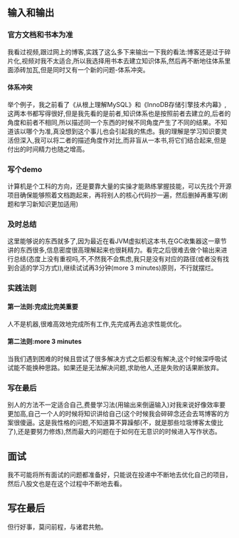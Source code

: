 ## 输入和输出
### 官方文档和书本为准
我看过视频,跟过网上的博客,实践了这么多下来输出一下我的看法:博客还是过于碎片化,视频对我不太适合,所以我选择用书本去建立知识体系,然后再不断地往体系里面添砖加瓦,但是同时又有一个新的问题-体系冲突。  
#### 体系冲突
举个例子，我之前看了《从根上理解MySQL》和《InnoDB存储引擎技术内幕》,这两本书都写得很好,但是我先看的是前者,知识体系也是按照前者去建立的,后者的角度和前者不相同,所以描述同一个东西的时候不同角度产生了不同的结果。不知道该以哪个为准,真没想到这个事儿也会引起我的焦虑。我的理解是学习知识要灵活但深入,我可以将二者的描述角度作对比,而非盲从一本书,将它们结合起来,但是付出的时间精力也随之增高。  
### 写个demo
计算机是个工科的方向，还是要靠大量的实操才能熟练掌握技能，可以先找个开源项目确保能够照着文档跑起来，再将别人的核心代码抄一遍，然后删掉再重写(刷题和学习新知识更加适用)
### 及时总结
这里能够说的东西就多了,因为最近在看JVM虚拟机这本书,在GC收集器这一章节讲的东西很多,信息密度很高理解起来也很耗精力。看完之后很难去做个输出来进行总结(态度上没有重视吗,不,不然我不会焦虑,我只是没有对应的路径(或者没有找到合适的学习方式)),继续试试再3分钟(more 3 minutes)原则，不行就摆烂。 
### 实践法则
#### 第一法则:完成比完美重要
人不是机器,很难高效地完成所有工作,先完成再去追求性能优化。  
#### 第二法则:more 3 minutes
当我们遇到困难的时候且尝试了很多解决方式之后都没有解决,这个时候深呼吸试试能不能换种思路。如果还是无法解决问题,求助他人,还是失败的话果断放弃。  
### 写在最后
别人的方法不一定适合自己,费曼学习法(用输出来倒逼输入)对我来说好像效率要更加高,自己一个人的时候将知识讲给自己(这个时候我会碎碎念还会去骂博客的方案很傻逼。这是我性格的问题,不知道算不算躁郁(不，就是那些垃圾博客太傻比了),还是要努力修炼),然而最大的问题在于如何在无意识的时候进入写作状态。
## 面试
我不可能将所有面试的问题都准备好，只能说在投递中不断地去优化自己的项目，然后八股文也是在这个过程中不断地去看。
## 写在最后
但行好事，莫问前程，与诸君共勉。 